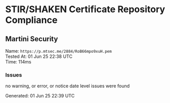 # STIR/SHAKEN Certificate Repository Compliance

## Martini Security

Name: `https://p.mtsec.me/2884/RoB66mpo9xuH.pem`\
Tested At: 01 Jun 25 22:38 UTC\
Time: 114ms

### Issues

no warning, or error, or notice date level issues were found

Generated: 01 Jun 25 22:39 UTC
